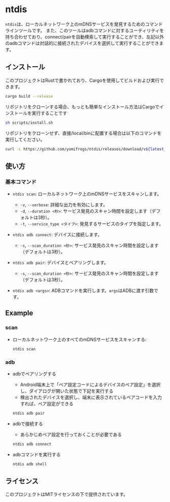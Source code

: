 # ntdis

`ntdis`は、ローカルネットワーク上のmDNSサービスを発見するためのコマンドラインツールです。
また、このツールはadbコマンドに対するユーティリティを持ち合わせており、connect/pairを自動検索して実行することができ、左記以外のadbコマンドは対話的に接続されたデバイスを選択して実行することができます。

## インストール

このプロジェクトはRustで書かれており、Cargoを使用してビルドおよび実行できます。

```bash
cargo build --release
```

リポジトリをクローンする場合、もっとも簡単なインストール方法はCargoでインストールを実行することです

```bash
sh scripts/install.sh
```

リポジトリをクローンせず、直接/local/binに配置する場合は以下のコマンドを実行してください。

```bash
curl -L https://github.com/yomifrogs/ntdis/releases/download/v${latest_release_version}/ntdis -o /usr/local/bin/ntdis && chmod +x /usr/local/bin/ntdis
```

## 使い方

### 基本コマンド

- `ntdis scan`: ローカルネットワーク上のmDNSサービスをスキャンします。
  - `-v`, `--verbose`: 詳細な出力を有効にします。
  - `-d`, `--duration <秒>`: サービス発見のスキャン時間を設定します（デフォルトは3秒）。
  - `-t`, `--service_type <タイプ>`: 発見するサービスのタイプを指定します。

- `ntdis adb connect`: デバイスに接続します。
  - `-s`, `--scan_duration <秒>`: サービス発見のスキャン時間を設定します（デフォルトは3秒）。

- `ntdis adb pair`: デバイスとペアリングします。
  - `-s`, `--scan_duration <秒>`: サービス発見のスキャン時間を設定します（デフォルトは3秒）。

- `ntdis adb <args>`: ADBコマンドを実行します。`args`はADBに渡す引数です。

## Example

### scan

- ローカルネットワーク上のすべてのmDNSサービスをスキャンする:

  ```bash
  ntdis scan
  ```

### adb

- adbでペアリングする
  - Android端末上で「ペア設定コードによるデバイスのペア設定」を選択し、ダイアログが開いた状態で下記を実行する
  - 検出されたデバイスを選択し、端末に表示されているペアコードを入力すれば、ペア設定ができる

  ```bash
  ntdis adb pair
  ```

- adbで接続する
  - あらかじめペア設定を行っておくことが必要である

  ```bash
  ntdis adb connect
  ```

- adbコマンドを実行する

  ```bash
  ntdis adb shell
  ```

## ライセンス

このプロジェクトはMITライセンスの下で提供されています。
